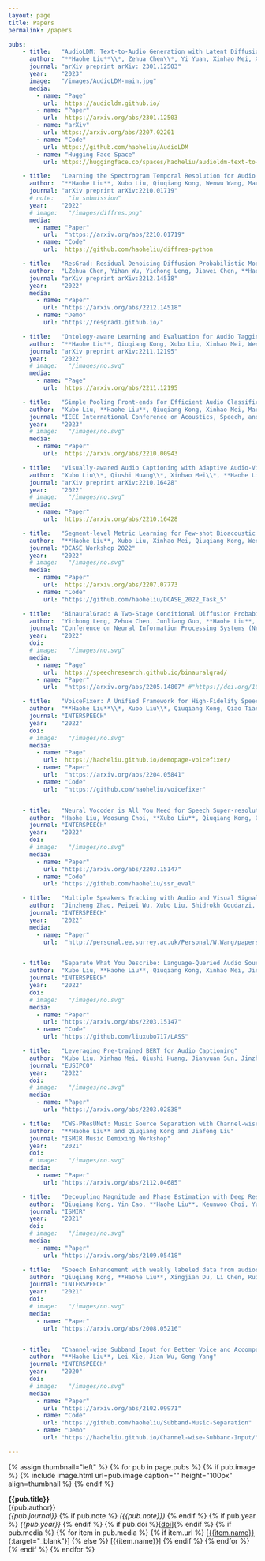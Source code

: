 ```yaml
---
layout: page
title: Papers
permalink: /papers

pubs:
    - title:   "AudioLDM: Text-to-Audio Generation with Latent Diffusion Models"
      author:  "**Haohe Liu**\\*, Zehua Chen\\*, Yi Yuan, Xinhao Mei, Xubo Liu, Danilo Mandic, Wenwu Wang, Mark D. Plumbley"
      journal: "arXiv preprint arXiv: 2301.12503"
      year:    "2023" 
      image:   "/images/AudioLDM-main.jpg"
      media:
        - name: "Page"
          url:  https://audioldm.github.io/
        - name: "Paper"
          url:  https://arxiv.org/abs/2301.12503
        - name: "arXiv"
          url: https://arxiv.org/abs/2207.02201
        - name: "Code"
          url: https://github.com/haoheliu/AudioLDM
        - name: "Hugging Face Space"
          url: https://huggingface.co/spaces/haoheliu/audioldm-text-to-audio-generation

    - title:   "Learning the Spectrogram Temporal Resolution for Audio Classification"
      author:  "**Haohe Liu**, Xubo Liu, Qiuqiang Kong, Wenwu Wang, Mark D. Plumbley"
      journal: "arXiv preprint arXiv:2210.01719"
      # note:    "in submission"
      year:    "2022"
      # image:   "/images/diffres.png"
      media:
        - name: "Paper"
          url:  "https://arxiv.org/abs/2210.01719"
        - name: "Code"
          url:  https://github.com/haoheliu/diffres-python

    - title:   "ResGrad: Residual Denoising Diffusion Probabilistic Models for Text to Speech"
      author:  "LZehua Chen, Yihan Wu, Yichong Leng, Jiawei Chen, **Haohe Liu**, Xu Tan, Yang Cui, Ke Wang, Lei He, Sheng zhao, Jiang Bian, Danilo Mandic"
      journal: "arXiv preprint arXiv:2212.14518"
      year:    "2022"
      media:
        - name: "Paper"
          url: "https://arxiv.org/abs/2212.14518"
        - name: "Demo"
          url: "https://resgrad1.github.io/"  

    - title:   "Ontology-aware Learning and Evaluation for Audio Tagging"
      author:  "**Haohe Liu**, Qiuqiang Kong, Xubo Liu, Xinhao Mei, Wenwu Wang, Mark D. Plumbley"
      journal: "arXiv preprint arXiv:2211.12195"
      year:    "2022"
      # image:   "/images/no.svg"
      media:
        - name: "Page"
          url:  https://arxiv.org/abs/2211.12195

    - title:   "Simple Pooling Front-ends For Efficient Audio Classification"
      author:  "Xubo Liu, **Haohe Liu**, Qiuqiang Kong, Xinhao Mei, Mark D. Plumbley, Wenwu Wang"
      journal: "IEEE International Conference on Acoustics, Speech, and Signal Processing"
      year:    "2023"
      # image:   "/images/no.svg"
      media:
        - name: "Paper"
          url:  https://arxiv.org/abs/2210.00943

    - title:   "Visually-awared Audio Captioning with Adaptive Audio-Visual Attention"
      author:  "Xubo Liu\\*, Qiushi Huang\\*, Xinhao Mei\\*, **Haohe Liu**, Qiuqiang Kong, Jianyuan Sun, Ko Tom, Yu Zhang, Lilian H. Tang, Mark D. Plumbley, Volkan Kılıc4, Wenwu Wang"
      journal: "arXiv preprint arXiv:2210.16428"
      year:    "2022"
      # image:   "/images/no.svg"
      media:
        - name: "Paper"
          url:  https://arxiv.org/abs/2210.16428

    - title:   "Segment-level Metric Learning for Few-shot Bioacoustic Event Detection"
      author:  "**Haohe Liu**, Xubo Liu, Xinhao Mei, Qiuqiang Kong, Wenwu Wang, Mark D. Plumbley"
      journal: "DCASE Workshop 2022"
      year:    "2022"
      # image:   "/images/no.svg"
      media:
        - name: "Paper"
          url:  https://arxiv.org/abs/2207.07773
        - name: "Code"
          url: "https://github.com/haoheliu/DCASE_2022_Task_5"

    - title:   "BinauralGrad: A Two-Stage Conditional Diffusion Probabilistic Model for Binaural Audio Synthesis"
      author:  "Yichong Leng, Zehua Chen, Junliang Guo, **Haohe Liu**, Jiawei Chen, Xu Tan, Danilo Mandic, Lei He, Xiang-Yang Li, Tao Qin, Sheng Zhao, Tie-Yan Liu"
      journal: "Conference on Neural Information Processing Systems (NeurIPS)"
      year:    "2022"
      doi:     
      # image:   "/images/no.svg"
      media:
        - name: "Page"
          url:  https://speechresearch.github.io/binauralgrad/
        - name: "Paper"
          url:  "https://arxiv.org/abs/2205.14807" #"https://doi.org/10.1109/TCSVT.2022.3143151"

    - title:   "VoiceFixer: A Unified Framework for High-Fidelity Speech Restoration"
      author:  "**Haohe Liu**\\*, Xubo Liu\\*, Qiuqiang Kong, Qiao Tian, Yan Zhao, Deliang Wang, Chuanzeng Huang, Yuxuan Wang"
      journal: "INTERSPEECH"
      year:    "2022"
      doi:     
      # image:   "/images/no.svg"
      media:
        - name: "Page"
          url:  https://haoheliu.github.io/demopage-voicefixer/
        - name: "Paper"
          url:  "https://arxiv.org/abs/2204.05841"
        - name: "Code"
          url:  "https://github.com/haoheliu/voicefixer"         


    - title:   "Neural Vocoder is All You Need for Speech Super-resolution"
      author:  "Haohe Liu, Woosung Choi, **Xubo Liu**, Qiuqiang Kong, Qiao Tian, DeLiang Wang"
      journal: "INTERSPEECH"
      year:    "2022"
      doi:     
      # image:   "/images/no.svg"
      media:
        - name: "Paper"
          url: "https://arxiv.org/abs/2203.15147"
        - name: "Code"
          url: "https://github.com/haoheliu/ssr_eval"

    - title:   "Multiple Speakers Tracking with Audio and Visual Signals"
      author:  "Jinzheng Zhao, Peipei Wu, Xubo Liu, Shidrokh Goudarzi, **Haohe Liu**, Yong Xu, Wenwu Wang"
      journal: "INTERSPEECH"
      year:    "2022"
      media:
        - name: "Paper"
          url:  "http://personal.ee.surrey.ac.uk/Personal/W.Wang/papers/ZhaoWLGLXW_INTERSPEECH_2022.pdf"


    - title:   "Separate What You Describe: Language-Queried Audio Source Separation"
      author:  "Xubo Liu, **Haohe Liu**, Qiuqiang Kong, Xinhao Mei, Jinzheng Zhao, Qiushi Huang, Mark D. Plumbley, Wenwu Wang"
      journal: "INTERSPEECH"
      year:    "2022"
      doi:     
      # image:   "/images/no.svg"
      media:
        - name: "Paper"
          url: "https://arxiv.org/abs/2203.15147"
        - name: "Code"
          url: "https://github.com/liuxubo717/LASS"

    - title:   "Leveraging Pre-trained BERT for Audio Captioning"
      author:  "Xubo Liu, Xinhao Mei, Qiushi Huang, Jianyuan Sun, Jinzheng Zhao, **Haohe Liu**, Mark D. Plumbley, Volkan Kılıc, Wenwu Wang"
      journal: "EUSIPCO"
      year:    "2022"
      doi:     
      # image:   "/images/no.svg"
      media:
        - name: "Paper"
          url: "https://arxiv.org/abs/2203.02838"

    - title:   "CWS-PResUNet: Music Source Separation with Channel-wise Subband Phase-aware ResUNet"
      author:  "**Haohe Liu** and Qiuqiang Kong and Jiafeng Liu"
      journal: "ISMIR Music Demixing Workshop"
      year:    "2021"
      doi:     
      # image:   "/images/no.svg"
      media:
        - name: "Paper"
          url: "https://arxiv.org/abs/2112.04685"

    - title:   "Decoupling Magnitude and Phase Estimation with Deep ResUNet for Music Source Separation"
      author:  "Qiuqiang Kong, Yin Cao, **Haohe Liu**, Keunwoo Choi, Yuxuan Wang"
      journal: "ISMIR"
      year:    "2021"
      doi:     
      # image:   "/images/no.svg"
      media:
        - name: "Paper"
          url: "https://arxiv.org/abs/2109.05418"

    - title:   "Speech Enhancement with weakly labeled data from audioset"
      author:  "Qiuqiang Kong, **Haohe Liu**, Xingjian Du, Li Chen, Rui Xia, Yuxuan Wang"
      journal: "INTERSPEECH"
      year:    "2021"
      doi:     
      # image:   "/images/no.svg"
      media:
        - name: "Paper"
          url: "https://arxiv.org/abs/2008.05216"


    - title:   "Channel-wise Subband Input for Better Voice and Accompaniment Separation on High Resolution Music"
      author:  "**Haohe Liu**, Lei Xie, Jian Wu, Geng Yang"
      journal: "INTERSPEECH"
      year:    "2020"
      doi:     
      # image:   "/images/no.svg"
      media:
        - name: "Paper"
          url: "https://arxiv.org/abs/2102.09971"
        - name: "Code"
          url: "https://github.com/haoheliu/Subband-Music-Separation"
        - name: "Demo"
          url: "https://haoheliu.github.io/Channel-wise-Subband-Input/"

---
```



{% assign thumbnail="left" %}
{% for pub in page.pubs %}
{% if pub.image %}
{% include image.html url=pub.image caption="" height="100px" align=thumbnail %}
{% endif %}
<!-- [**{{pub.title}}**]({% if pub.internal %}{{pub.url | prepend: site.baseurl}}{% else %}{{pub.url}}{% endif %})<br /> -->
**{{pub.title}}**<br />
{{pub.author}}<br />
*{{pub.journal}}* {% if pub.note %} *({{pub.note}})* {% endif %} {% if pub.year %} *{{pub.year}}* {% endif %} {% if pub.doi %}[[doi]({{pub.doi}})]{% endif %}
{% if pub.media %} {% for item in pub.media %} {% if item.url %} [[{{item.name}}]({{item.url}}){:target="_blank"}] {% else %} [{{item.name}}] {% endif %}
{% endfor %}
{% endif %}
{% endfor %}

